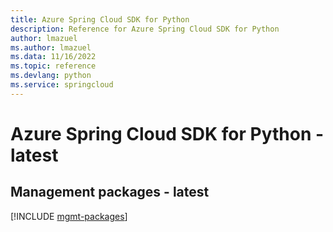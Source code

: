```yaml
---
title: Azure Spring Cloud SDK for Python
description: Reference for Azure Spring Cloud SDK for Python
author: lmazuel
ms.author: lmazuel
ms.data: 11/16/2022
ms.topic: reference
ms.devlang: python
ms.service: springcloud
---
```

# Azure Spring Cloud SDK for Python - latest

## Management packages - latest
[!INCLUDE [mgmt-packages](spring-cloud-mgmt-index.md)]